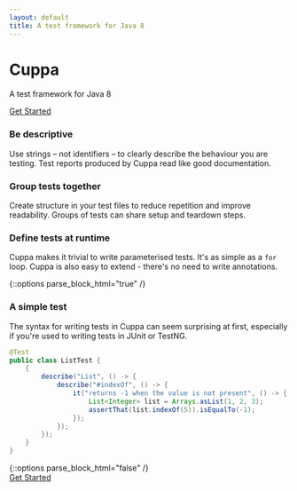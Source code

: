 ```yaml
---
layout: default
title: A test framework for Java 8
---
```


<div class="jumbotron text-center">
    <div class="container">
        <h1>Cuppa</h1>
        <p>A test framework for Java 8</p>
        <a href="{{ site.baseurl }}/docs/getting-started" class="btn btn-primary">Get Started</a>
    </div>
</div>
<div class="container">
    <div class="row">
        <div class="col-md-4">
            <h3>Be descriptive</h3>
            <p>Use strings – not identifiers – to clearly describe the behaviour you are testing. Test reports
            produced by Cuppa read like good documentation.</p>
        </div>
        <div class="col-md-4">
            <h3>Group tests together</h3>
            <p>Create structure in your test files to reduce repetition and improve readability. Groups of tests can
            share setup and teardown steps.</p>
        </div>
        <div class="col-md-4">
            <h3>Define tests at runtime</h3>
            <p>Cuppa makes it trivial to write parameterised tests. It's as simple as a <code>for</code> loop.
            Cuppa is also easy to extend - there's no need to write annotations.</p>
        </div>
    </div>
</div>
{::options parse_block_html="true" /}
<div class="container">

### A simple test

The syntax for writing tests in Cuppa can seem surprising at first, especially if you're used to writing tests in JUnit
or TestNG.

```java
@Test
public class ListTest {
    {
        describe("List", () -> {
            describe("#indexOf", () -> {
                it("returns -1 when the value is not present", () -> {
                    List<Integer> list = Arrays.asList(1, 2, 3);
                    assertThat(list.indexOf(5)).isEqualTo(-1);
                });
            });
        });
    }
}
```

</div>
{::options parse_block_html="false" /}
<div class="text-center">
    <a href="{{ site.baseurl }}/docs/getting-started" class="btn btn-primary">Get Started</a>
</div>